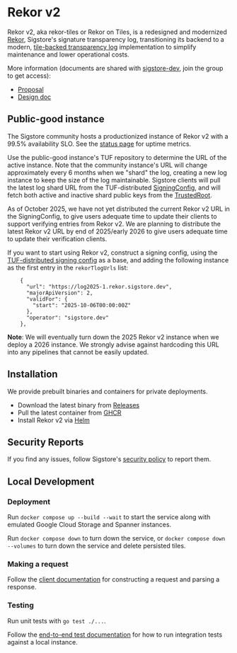 # Rekor v2

Rekor v2, aka rekor-tiles or Rekor on Tiles, is a redesigned and modernized [Rekor](https://github.com/sigstore/rekor),
Sigstore's signature transparency log, transitioning its backend to a modern,
[tile-backed transparency log](https://transparency.dev/articles/tile-based-logs/) implementation to
simplify maintenance and lower operational costs.

More information (documents are shared with [sigstore-dev](https://groups.google.com/g/sigstore-dev), join the group to get access):

* [Proposal](https://docs.google.com/document/d/1Mi9OhzrucIyt-UCLk_FxO2_xSQZW9ow9U3Lv0ZB_PpM/edit?resourcekey=0-4rPbZPyCS7QDj26Hk0UyvA&tab=t.0#heading=h.bjitqo6lwsmn)
* [Design doc](https://docs.google.com/document/d/1ZYlt_VFB-lxbZCcTZHN-6KVDox3h7-ePp85pNpOUF1U/edit?resourcekey=0-V3WqDB22nOJfI4lTs59RVQ&tab=t.0#heading=h.xzptrog8pyxf)

## Public-good instance

The Sigstore community hosts a productionized instance of Rekor v2 with a 99.5% availability SLO.
See the [status page](https://status.sigstore.dev/) for uptime metrics.

Use the public-good instance's TUF repository to determine the URL of the active instance.
Note that the community instance's URL will change approximately every 6 months when
we "shard" the log, creating a new log instance to keep the size of the log maintainable.
Sigstore clients will pull the latest log shard URL from the TUF-distributed
[SigningConfig](https://github.com/sigstore/root-signing/blob/main/targets/signing_config.v0.2.json),
and will fetch both active and inactive shard public keys from the
[TrustedRoot](https://github.com/sigstore/root-signing/blob/main/targets/trusted_root.json).

As of October 2025, we have not yet distributed the current Rekor v2 URL in the SigningConfig, to give users
adequate time to update their clients to support verifying entries from Rekor v2. We are planning to distribute
the latest Rekor v2 URL by end of 2025/early 2026 to give users adequate time to update their verification clients.

If you want to start using Rekor v2, construct a signing config, using the
[TUF-distributed signing config](https://github.com/sigstore/root-signing/blob/main/targets/signing_config.v0.2.json)
as a base, and adding the following instance as the first entry in the `rekorTlogUrls` list:

```
    {
      "url": "https://log2025-1.rekor.sigstore.dev",
      "majorApiVersion": 2,
      "validFor": {
        "start": "2025-10-06T00:00:00Z"
      },
      "operator": "sigstore.dev"
    },
```

**Note**: We will eventually turn down the 2025 Rekor v2 instance when we deploy a 2026 instance. We strongly
advise against hardcoding this URL into any pipelines that cannot be easily updated.

## Installation

We provide prebuilt binaries and containers for private deployments.

* Download the latest binary from [Releases](https://github.com/sigstore/rekor-tiles/releases)
* Pull the latest container from [GHCR](https://github.com/sigstore/rekor-tiles/pkgs/container/rekor-tiles)
* Install Rekor v2 via [Helm](https://github.com/sigstore/helm-charts/tree/main/charts/rekor-tiles)

## Security Reports

If you find any issues, follow Sigstore's [security policy](https://github.com/sigstore/rekor-tiles/security/policy)
to report them.

## Local Development

### Deployment

Run `docker compose up --build --wait` to start the service along with emulated Google Cloud Storage and Spanner instances.

Run `docker compose down` to turn down the service, or `docker compose down --volumes` to turn down the service and delete
persisted tiles.

### Making a request

Follow the [client documentation](https://github.com/sigstore/rekor-tiles/blob/main/CLIENTS.md#rekor-v2-the-bash-way)
for constructing a request and parsing a response.

### Testing

Run unit tests with `go test ./...`.

Follow the [end-to-end test documentation](https://github.com/sigstore/rekor-tiles/blob/main/tests/README.md)
for how to run integration tests against a local instance.
